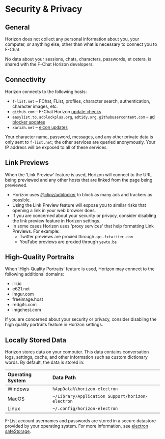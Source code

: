 # Security & Privacy

## General

Horizon does not collect any personal information about you, your computer, or anything else, other than what is necessary to connect you to F-Chat.

No data about your sessions, chats, characters, passwords, et cetera, is shared with the F-Chat Horizon developers.

## Connectivity

Horizon connects to the following hosts:

- `f-list.net` – FChat, FList, profiles, character search, authentication, character images, etc.
- `github.com` – F-Chat Horizon [update checks](./electron/pack.js)
- `easylist.to`, `adblockplus.org`, `adtidy.org`, `githubusercontent.com` – [ad blocker updates](./electron/blocker/blocker.ts)
- `xariah.net` – [eicon updates](./learn/eicon/updater.ts)

Your character name, password, messages, and any other private data is only sent to `f-list.net`; the other services are queried anonymously.
Your IP address will be exposed to all of these services.

## Link Previews

When the 'Link Preview' feature is used, Horizon will connect to the URL being previewed and any other hosts that are linked from the page being previewed.

- Horizon uses [@cliqz/adblocker](https://github.com/ghostery/adblocker) to block as many ads and trackers as possible.
- Using the Link Preview feature will expose you to similar risks that opening a link in your web browser does.
- If you are concerned about your security or privacy, consider disabling the link preview feature in Horizon settings.
- In some cases Horizon uses 'proxy services' that help formatting Link Previews. For example:
  - Twitter previews are proxied through `api.fxtwitter.com`
  - YouTube previews are proxied through `yewtu.be`

## High-Quality Portraits

When 'High-Quality Portraits' feature is used, Horizon may connect to the following additional domains:

- iili.io
- e621.net
- imgur.com
- freeimage.host
- redgifs.com
- imgchest.com

If you are concerned about your security or privacy, consider disabling the high quality portraits feature in Horizon settings.

## Locally Stored Data

Horizon stores data on your computer. This data contains conversation logs, settings, cache, and other
information such as custom dictionary words. By default, the data is stored in:

| **Operating System** | **Data Path**                                    |
| :------------------- | :----------------------------------------------- |
| Windows              | `%AppData%\horizon-electron`                     |
| MacOS                | `~/Library/Application Support/horizon-electron` |
| Linux                | `~/.config/horizon-electron`                     |

F-List account usernames and passwords are stored in a secure datastore provided by your operating system.
For more information, see [electron safeStorage](https://www.electronjs.org/docs/latest/api/safe-storage).
